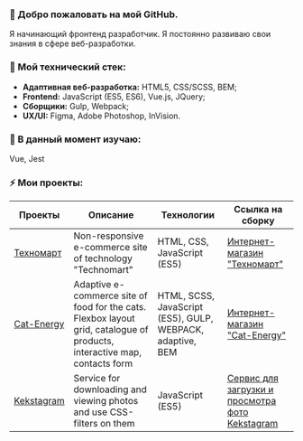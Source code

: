 ### 👋 Добро пожаловать на мой GitHub. 
Я начинающий фронтенд разработчик. Я постоянно развиваю свои знания в сфере веб-разработки.
### 🔭 Мой технический стек:
- **Адаптивная веб-разработка:** HTML5, CSS/SCSS, BEM;
- **Frontend:** JavaScript (ES5, ES6), Vue.js, JQuery;
- **Сборщики:** Gulp, Webpack;
- **UX/UI:** Figma, Adobe Photoshop, InVision.
### 🌱 В данный момент изучаю:
Vue, Jest
### ⚡ Мои проекты:

| Проекты       | Описание          | Технологии  | Ссылка на сборку |
| ------------- | ----------------- | ----------- | ---------------- |
| [Техномарт](https://github.com/aquamarya/871783-technomart-24) | Non-responsive e-commerce site of technology "Technomart" | HTML, CSS, JavaScript (ES5) | [Интернет-магазин "Техномарт"](https://aquamarya.github.io/871783-technomart-24/) |
| [Cat-Energy](https://github.com/aquamarya/871783-cat-energy-16) | Adaptive e-commerce site of food for the cats. Flexbox layout grid, catalogue of products, interactive map, contacts form | HTML, SCSS, JavaScript (ES5), GULP, WEBPACK, adaptive, BEM | [Интернет-магазин "Cat-Energy"](https://github.com/aquamarya/871783-cat-energy-16) |
| [Kekstagram](https://github.com/aquamarya/871783-kekstagram-21) |	Service for downloading and viewing photos and use CSS-filters on them | JavaScript (ES5) | [Сервис для загрузки и просмотра фото Kekstagram](https://aquamarya.github.io/871783-kekstagram-21/) |

<!---
aquamarya/aquamarya is a ✨ special ✨ repository because its `README.md` (this file) appears on your GitHub profile.
You can click the Preview link to take a look at your changes.
--->
